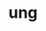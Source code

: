 ---
layout: dictionary_entry
title: ung
parent: Common Words
last_modified_date: 2021-10-20

word: ung
see_also:
  - "unkrat"
  - "unk"
transcriptions:
  - ˈʌŋ
translations:
  - "without"
  - "nothing"
  - "(archaic) not"
examples:
  - bzo: "They beed nuked **ung** ration."
    eng: "He was executed **without** trial."
---